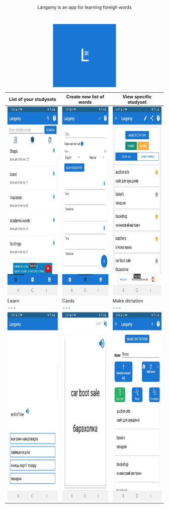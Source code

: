 <p align="center">
  Langamy is an app for learning foreigh words 
</p>
<br/>
<p align="center">
  <img src="/README/logo.png" width="200">
</p>

|List of your studysets|  Create new list of words |  View specific studyset  |
| --- | --- | --- |
|<img src="/README/study_sets.jpg" height="600">|<img src="/README/create.jpg" height="600">|<img src="/README/study_set.jpg" height="600">|
|Learn| Cards |Make dictation|
| --- | --- | --- |
|<img src="/README/learn.jpg" height="600">|<img src="/README/card.jpg" height="600">|<img src="/README/make_dictation.jpg" height="600">|
